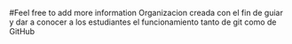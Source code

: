 #Feel free to add more information
Organizacion creada con el fin de guiar y dar a conocer a los estudiantes el funcionamiento tanto de git como de GitHub
